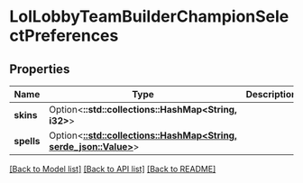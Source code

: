 # LolLobbyTeamBuilderChampionSelectPreferences

## Properties

Name | Type | Description | Notes
------------ | ------------- | ------------- | -------------
**skins** | Option<**::std::collections::HashMap<String, i32>**> |  | [optional]
**spells** | Option<[**::std::collections::HashMap<String, serde_json::Value>**](serde_json::Value.md)> |  | [optional]

[[Back to Model list]](../README.md#documentation-for-models) [[Back to API list]](../README.md#documentation-for-api-endpoints) [[Back to README]](../README.md)


